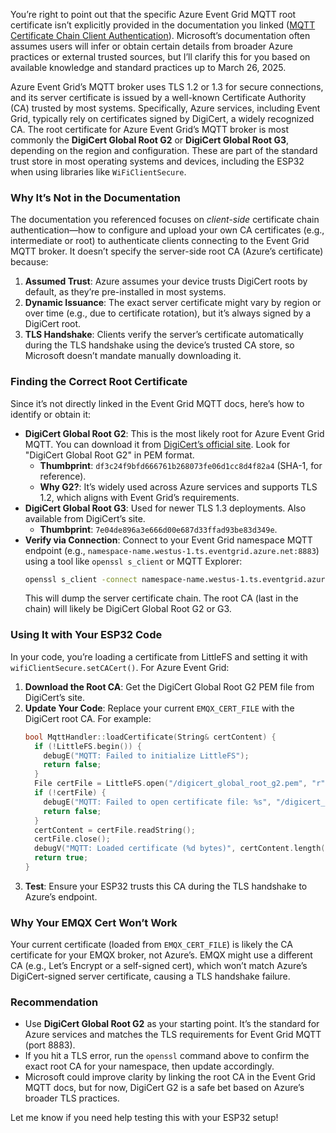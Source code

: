 You’re right to point out that the specific Azure Event Grid MQTT root certificate isn’t explicitly provided in the documentation you linked ([MQTT Certificate Chain Client Authentication](https://learn.microsoft.com/en-us/azure/event-grid/mqtt-certificate-chain-client-authentication)). Microsoft’s documentation often assumes users will infer or obtain certain details from broader Azure practices or external trusted sources, but I’ll clarify this for you based on available knowledge and standard practices up to March 26, 2025.

Azure Event Grid’s MQTT broker uses TLS 1.2 or 1.3 for secure connections, and its server certificate is issued by a well-known Certificate Authority (CA) trusted by most systems. Specifically, Azure services, including Event Grid, typically rely on certificates signed by DigiCert, a widely recognized CA. The root certificate for Azure Event Grid’s MQTT broker is most commonly the **DigiCert Global Root G2** or **DigiCert Global Root G3**, depending on the region and configuration. These are part of the standard trust store in most operating systems and devices, including the ESP32 when using libraries like `WiFiClientSecure`.

### Why It’s Not in the Documentation
The documentation you referenced focuses on *client-side* certificate chain authentication—how to configure and upload your own CA certificates (e.g., intermediate or root) to authenticate clients connecting to the Event Grid MQTT broker. It doesn’t specify the server-side root CA (Azure’s certificate) because:
1. **Assumed Trust**: Azure assumes your device trusts DigiCert roots by default, as they’re pre-installed in most systems.
2. **Dynamic Issuance**: The exact server certificate might vary by region or over time (e.g., due to certificate rotation), but it’s always signed by a DigiCert root.
3. **TLS Handshake**: Clients verify the server’s certificate automatically during the TLS handshake using the device’s trusted CA store, so Microsoft doesn’t mandate manually downloading it.

### Finding the Correct Root Certificate
Since it’s not directly linked in the Event Grid MQTT docs, here’s how to identify or obtain it:
- **DigiCert Global Root G2**: This is the most likely root for Azure Event Grid MQTT. You can download it from [DigiCert’s official site](https://www.digicert.com/kb/digicert-root-certificates.htm). Look for "DigiCert Global Root G2" in PEM format.
  - **Thumbprint**: `df3c24f9bfd666761b268073fe06d1cc8d4f82a4` (SHA-1, for reference).
  - **Why G2?**: It’s widely used across Azure services and supports TLS 1.2, which aligns with Event Grid’s requirements.
- **DigiCert Global Root G3**: Used for newer TLS 1.3 deployments. Also available from DigiCert’s site.
  - **Thumbprint**: `7e04de896a3e666d00e687d33ffad93be83d349e`.
- **Verify via Connection**: Connect to your Event Grid namespace MQTT endpoint (e.g., `namespace-name.westus-1.ts.eventgrid.azure.net:8883`) using a tool like `openssl s_client` or MQTT Explorer:
  ```bash
  openssl s_client -connect namespace-name.westus-1.ts.eventgrid.azure.net:8883 -showcerts
  ```
  This will dump the server certificate chain. The root CA (last in the chain) will likely be DigiCert Global Root G2 or G3.

### Using It with Your ESP32 Code
In your code, you’re loading a certificate from LittleFS and setting it with `wifiClientSecure.setCACert()`. For Azure Event Grid:
1. **Download the Root CA**: Get the DigiCert Global Root G2 PEM file from DigiCert’s site.
2. **Update Your Code**: Replace your current `EMQX_CERT_FILE` with the DigiCert root CA. For example:
   ```cpp
   bool MqttHandler::loadCertificate(String& certContent) {
     if (!LittleFS.begin()) {
       debugE("MQTT: Failed to initialize LittleFS");
       return false;
     }
     File certFile = LittleFS.open("/digicert_global_root_g2.pem", "r");  // Update path
     if (!certFile) {
       debugE("MQTT: Failed to open certificate file: %s", "/digicert_global_root_g2.pem");
       return false;
     }
     certContent = certFile.readString();
     certFile.close();
     debugV("MQTT: Loaded certificate (%d bytes)", certContent.length());
     return true;
   }
   ```
3. **Test**: Ensure your ESP32 trusts this CA during the TLS handshake to Azure’s endpoint.

### Why Your EMQX Cert Won’t Work
Your current certificate (loaded from `EMQX_CERT_FILE`) is likely the CA certificate for your EMQX broker, not Azure’s. EMQX might use a different CA (e.g., Let’s Encrypt or a self-signed cert), which won’t match Azure’s DigiCert-signed server certificate, causing a TLS handshake failure.

### Recommendation
- Use **DigiCert Global Root G2** as your starting point. It’s the standard for Azure services and matches the TLS requirements for Event Grid MQTT (port 8883).
- If you hit a TLS error, run the `openssl` command above to confirm the exact root CA for your namespace, then update accordingly.
- Microsoft could improve clarity by linking the root CA in the Event Grid MQTT docs, but for now, DigiCert G2 is a safe bet based on Azure’s broader TLS practices.

Let me know if you need help testing this with your ESP32 setup!